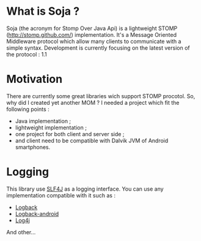# What is Soja ?

Soja (the acronym for Stomp Over Java Api) is a lightweight STOMP (http://stomp.github.com/) implementation. It's a Message Oriented Middleware protocol which allow many clients to communicate with a simple syntax.
Development is currently focusing on the latest version of the protocol : 1.1

# Motivation

There are currently some great libraries wich support STOMP procotol. So, why did I created yet another MOM ?
I needed a project which fit the following points :

* Java implementation ;
* lightweight implementation ;
* one project for both client and server side ;
* and client need to be compatible with Dalvik JVM of Android smartphones.

# Logging

This library use [SLF4J](http://www.slf4j.org/) as a logging interface. You can use any implementation compatible with it such as : 

* [Logback](http://logback.qos.ch/)
* [Logback-android](https://github.com/tony19/logback-android)
* [Log4j](http://logging.apache.org/log4j/1.2/)

And other…